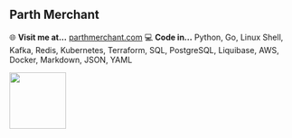 ## Parth Merchant

🌐 <b>Visit me at...</b> [parthmerchant.com](https://parthmerchant.com)
💻 <b>Code in...</b> Python, Go, Linux Shell, Kafka, Redis, Kubernetes, Terraform, SQL, PostgreSQL, Liquibase, AWS, Docker, Markdown, JSON, YAML<br>

<img src="https://media1.giphy.com/media/v1.Y2lkPTc5MGI3NjExczl2aDB5M3Rrc3hncXk2eWRvajd5cjNxNGg3NDU0dXA5YjB2ZjdmMiZlcD12MV9pbnRlcm5hbF9naWZfYnlfaWQmY3Q9Zw/mCRJDo24UvJMA/giphy.gif" height="100"></img>
